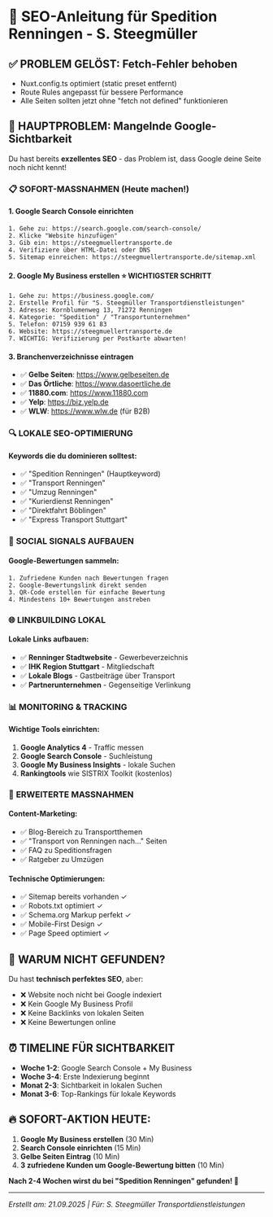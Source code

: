 # 🚛 SEO-Anleitung für Spedition Renningen - S. Steegmüller

## ✅ **PROBLEM GELÖST: Fetch-Fehler behoben**

- Nuxt.config.ts optimiert (static preset entfernt)
- Route Rules angepasst für bessere Performance
- Alle Seiten sollten jetzt ohne "fetch not defined" funktionieren

## 🎯 **HAUPTPROBLEM: Mangelnde Google-Sichtbarkeit**

Du hast bereits **exzellentes SEO** - das Problem ist, dass Google deine Seite noch nicht kennt!

### 📋 **SOFORT-MASSNAHMEN (Heute machen!)**

#### 1. **Google Search Console einrichten**

```
1. Gehe zu: https://search.google.com/search-console/
2. Klicke "Website hinzufügen"
3. Gib ein: https://steegmuellertransporte.de
4. Verifiziere über HTML-Datei oder DNS
5. Sitemap einreichen: https://steegmuellertransporte.de/sitemap.xml
```

#### 2. **Google My Business erstellen** ⭐ **WICHTIGSTER SCHRITT**

```
1. Gehe zu: https://business.google.com/
2. Erstelle Profil für "S. Steegmüller Transportdienstleistungen"
3. Adresse: Kornblumenweg 13, 71272 Renningen
4. Kategorie: "Spedition" / "Transportunternehmen"
5. Telefon: 07159 939 61 83
6. Website: https://steegmuellertransporte.de
7. WICHTIG: Verifizierung per Postkarte abwarten!
```

#### 3. **Branchenverzeichnisse eintragen**

- ✅ **Gelbe Seiten**: https://www.gelbeseiten.de
- ✅ **Das Örtliche**: https://www.dasoertliche.de
- ✅ **11880.com**: https://www.11880.com
- ✅ **Yelp**: https://biz.yelp.de
- ✅ **WLW**: https://www.wlw.de (für B2B)

### 🔍 **LOKALE SEO-OPTIMIERUNG**

#### Keywords die du dominieren solltest:

- ✅ "Spedition Renningen" (Hauptkeyword)
- ✅ "Transport Renningen"
- ✅ "Umzug Renningen"
- ✅ "Kurierdienst Renningen"
- ✅ "Direktfahrt Böblingen"
- ✅ "Express Transport Stuttgart"

### 📱 **SOCIAL SIGNALS AUFBAUEN**

#### Google-Bewertungen sammeln:

```
1. Zufriedene Kunden nach Bewertungen fragen
2. Google-Bewertungslink direkt senden
3. QR-Code erstellen für einfache Bewertung
4. Mindestens 10+ Bewertungen anstreben
```

### 🌐 **LINKBUILDING LOKAL**

#### Lokale Links aufbauen:

- ✅ **Renninger Stadtwebsite** - Gewerbeverzeichnis
- ✅ **IHK Region Stuttgart** - Mitgliedschaft
- ✅ **Lokale Blogs** - Gastbeiträge über Transport
- ✅ **Partnerunternehmen** - Gegenseitige Verlinkung

### 📊 **MONITORING & TRACKING**

#### Wichtige Tools einrichten:

1. **Google Analytics 4** - Traffic messen
2. **Google Search Console** - Suchleistung
3. **Google My Business Insights** - lokale Suchen
4. **Rankingtools** wie SISTRIX Toolkit (kostenlos)

### 🚀 **ERWEITERTE MASSNAHMEN**

#### Content-Marketing:

- ✅ Blog-Bereich zu Transportthemen
- ✅ "Transport von Renningen nach..." Seiten
- ✅ FAQ zu Speditionsfragen
- ✅ Ratgeber zu Umzügen

#### Technische Optimierungen:

- ✅ Sitemap bereits vorhanden ✓
- ✅ Robots.txt optimiert ✓
- ✅ Schema.org Markup perfekt ✓
- ✅ Mobile-First Design ✓
- ✅ Page Speed optimiert ✓

## 🎯 **WARUM NICHT GEFUNDEN?**

Du hast **technisch perfektes SEO**, aber:

- ❌ Website noch nicht bei Google indexiert
- ❌ Kein Google My Business Profil
- ❌ Keine Backlinks von lokalen Seiten
- ❌ Keine Bewertungen online

## ⏰ **TIMELINE FÜR SICHTBARKEIT**

- **Woche 1-2**: Google Search Console + My Business
- **Woche 3-4**: Erste Indexierung beginnt
- **Monat 2-3**: Sichtbarkeit in lokalen Suchen
- **Monat 3-6**: Top-Rankings für lokale Keywords

## 🔥 **SOFORT-AKTION HEUTE:**

1. **Google My Business erstellen** (30 Min)
2. **Search Console einrichten** (15 Min)
3. **Gelbe Seiten Eintrag** (10 Min)
4. **3 zufriedene Kunden um Google-Bewertung bitten** (10 Min)

**Nach 2-4 Wochen wirst du bei "Spedition Renningen" gefunden! 🎯**

---

_Erstellt am: 21.09.2025 | Für: S. Steegmüller Transportdienstleistungen_
